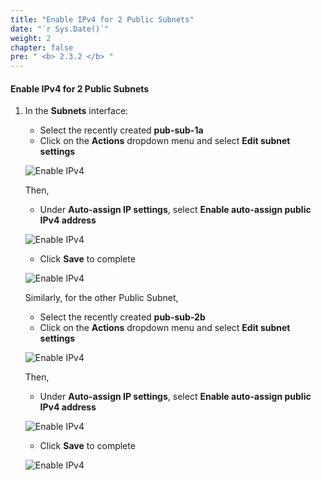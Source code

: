 ```yaml
---
title: "Enable IPv4 for 2 Public Subnets"
date: "`r Sys.Date()`"
weight: 2
chapter: false
pre: " <b> 2.3.2 </b> "
---
```


#### Enable IPv4 for 2 Public Subnets

1. In the **Subnets** interface:

   - Select the recently created **pub-sub-1a**
   - Click on the **Actions** dropdown menu and select **Edit subnet settings**

   ![Enable IPv4](/workshop1-FCJ2024/images/2.3-Subnet/2.3.2-EnableIPv4PubSubnet/0001-enableipv4.png?featherlight=false&width=90pc)

   Then,

   - Under **Auto-assign IP settings**, select **Enable auto-assign public IPv4 address**

   ![Enable IPv4](/workshop1-FCJ2024/images/2.3-Subnet/2.3.2-EnableIPv4PubSubnet/0002-enableipv4.png?featherlight=false&width=90pc)

   - Click **Save** to complete

   ![Enable IPv4](/workshop1-FCJ2024/images/2.3-Subnet/2.3.2-EnableIPv4PubSubnet/0003-enableipv4.png?featherlight=false&width=90pc)

   Similarly, for the other Public Subnet,

   - Select the recently created **pub-sub-2b**
   - Click on the **Actions** dropdown menu and select **Edit subnet settings**

   ![Enable IPv4](/workshop1-FCJ2024/images/2.3-Subnet/2.3.2-EnableIPv4PubSubnet/0004-enableipv4.png?featherlight=false&width=90pc)

   Then,

   - Under **Auto-assign IP settings**, select **Enable auto-assign public IPv4 address**

   ![Enable IPv4](/workshop1-FCJ2024/images/2.3-Subnet/2.3.2-EnableIPv4PubSubnet/0005-enableipv4.png?featherlight=false&width=90pc)

   - Click **Save** to complete

   ![Enable IPv4](/workshop1-FCJ2024/images/2.3-Subnet/2.3.2-EnableIPv4PubSubnet/0006-enableipv4.png?featherlight=false&width=90pc)

